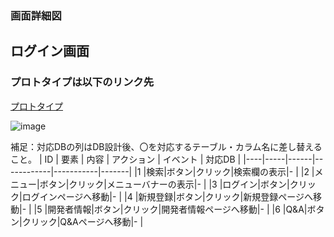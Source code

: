 ### 画面詳細図
## ログイン画面
### プロトタイプは以下のリンク先
[プロトタイプ](https://www.figma.com/file/5bAHMcKrDB8THLNT72si3d/%E7%94%BB%E9%9D%A2?node-id=0%3A1)

![image](https://user-images.githubusercontent.com/83050689/134278868-55272fb1-c116-4c87-a1a7-82851651f2ed.png)


補足：対応DBの列はDB設計後、〇を対応するテーブル・カラム名に差し替えること。
| ID | 要素 | 内容 | アクション | イベント | 対応DB |
|----|-----|------|------------|-----------|-------|
|1   |検索|ボタン|クリック|検索欄の表示|-       |
|2   |メニュー|ボタン|クリック|メニューバナーの表示|-       |
|3   |ログイン|ボタン|クリック|ログインページへ移動|-       |
|4   |新規登録|ボタン|クリック|新規登録ページへ移動|-       |
|5   |開発者情報|ボタン|クリック|開発者情報ページへ移動|-       |
|6   |Q&A|ボタン|クリック|Q&Aページへ移動|-       |

